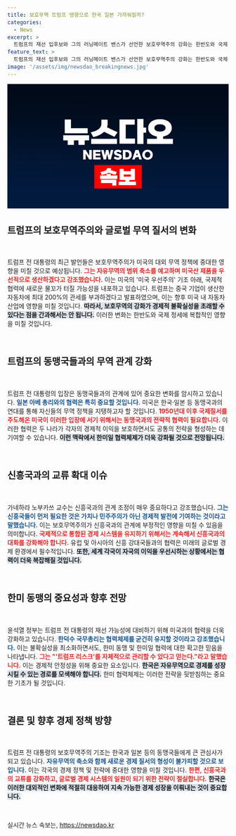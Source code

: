 ```yaml
---
title: 보호무역 트럼프 영향으로 한국 일본 가까워질까?
categories:
  - News
excerpt: >
  트럼프의 재선 입후보와 그의 러닝메이트 밴스가 선언한 보호무역주의 강화는 한반도와 국제 정세에 중대한 영향을 미칠 것으로 전망된다. 자유무역을 위협하는 이들의 발언 속, 한국과 일본은 긴밀한 협력을 통해 새로운 상생의 길을 모색해야 한다.
feature_text: >
  트럼프의 재선 입후보와 그의 러닝메이트 밴스가 선언한 보호무역주의 강화는 한반도와 국제 정세에 중대한 영향을 미칠 것으로 전망된다. 자유무역을 위협하는 이들의 발언 속, 한국과 일본은 긴밀한 협력을 통해 새로운 상생의 길을 모색해야 한다.
image: '/assets/img/newsdao_breakingnews.jpg'
---
```


<p><img src="/assets/img/newsdao_breakingnews.jpg" alt="ranknews 속보" /></p>

<h2 data-ke-size="size26">트럼프의 보호무역주의와 글로벌 무역 질서의 변화</h2>

<p data-ke-size="size16">&nbsp;</p>

<p>트럼프 전 대통령의 최근 발언들은 보호무역주의가 미국의 대외 무역 정책에 중대한 영향을 미칠 것으로 예상됩니다. <b><span style="color: #ee2323;">그는 자유무역의 범위 축소를 예고하며 미국산 제품을 우선적으로 생산하겠다고 강조했습니다.</span></b> 이는 미국의 '미국 우선주의' 기조 아래, 국제적 협력에 새로운 물꼬가 터질 가능성을 내포하고 있습니다. 트럼프는 중국 기업이 생산한 자동차에 최대 200%의 관세를 부과하겠다고 발표하였으며, 이는 향후 미국 내 자동차 산업에 영향을 미칠 것입니다. <b><span style="background-color: #21538527;">따라서, 보호무역의 강화가 경제적 불확실성을 초래할 수 있다는 점을 간과해서는 안 됩니다.</span></b> 이러한 변화는 한반도와 국제 정세에 복합적인 영향을 미칠 것입니다. </p>

<p data-ke-size="size16">&nbsp;</p>

<h2 data-ke-size="size26">트럼프의 동맹국들과의 무역 관계 강화</h2>

<p data-ke-size="size16">&nbsp;</p>

<p>트럼프 전 대통령의 입장은 동맹국들과의 관계에 있어 중요한 변화를 암시하고 있습니다. <b><span style="color: #1a5490;">일본 아베 총리와의 협력은 특히 중요할 것입니다.</span></b> 미국은 한국·일본 등 동맹국과의 연대를 통해 자신들의 무역 정책을 지탱하고자 할 것입니다. <b><span style="color: #ee2323;">1950년대 이후 국제질서를 주도해온 미국이 이러한 입장에 서기 위해서는 동맹국과의 전략적 협력이 필요합니다.</span></b> 이러한 협력은 두 나라가 각자의 경제적 이익을 보호하면서도 공통의 전략을 형성하는 데 기여할 수 있습니다. <b><span style="background-color: #21538527;">이런 맥락에서 한미일 협력체제가 더욱 강화될 것으로 전망됩니다.</span></b></p>

<p data-ke-size="size16">&nbsp;</p>

<h2 data-ke-size="size26">신흥국과의 교류 확대 이슈</h2>

<p data-ke-size="size16">&nbsp;</p>

<p>가네하라 노부카쓰 교수는 신흥국과의 관계 조정이 매우 중요하다고 강조했습니다. <b><span style="color: #1a5490;">그는 신흥국들이 먼저 필요한 것은 가치나 민주주의가 아닌 경제적 발전에 기여하는 것이라고 말했습니다.</span></b> 이는 보호무역주의가 신흥국과의 관계에 부정적인 영향을 미칠 수 있음을 의미합니다. <b><span style="color: #ee2323;">국제적으로 통합된 경제 시스템을 유지하기 위해서는 계속해서 신흥국과의 대화를 강화해야 합니다.</span></b> 유럽 및 아시아의 신흥 강대국들과의 협력은 미래의 글로벌 경제 환경에서 필수적입니다. <b><span style="background-color: #21538527;">또한, 세계 각국이 자국의 이익을 우선시하는 상황에서는 협력이 더욱 복잡해질 것입니다.</span></b></p>

<p data-ke-size="size16">&nbsp;</p>

<h2 data-ke-size="size26">한미 동맹의 중요성과 향후 전망</h2>

<p data-ke-size="size16">&nbsp;</p>

<p>윤석열 정부는 트럼프 전 대통령의 재선 가능성에 대비하기 위해 미국과의 협력을 더욱 강화하고 있습니다. <b><span style="color: #1a5490;">한덕수 국무총리는 협력체제를 굳건히 유지할 것이라고 강조했습니다.</span></b> 이는 불확실성을 최소화하면서도, 한미 동맹 및 한미일 협력에 대한 확고한 믿음을 나타냅니다. <b><span style="color: #ee2323;">그는 "'트럼프 리스크'를 자체적으로 관리할 수 있다고 믿는다."라고 말했습니다.</span></b> 이는 경제적 안정성을 위해 중요한 요소입니다. <b><span style="background-color: #21538527;">한국은 자유무역으로 경제를 성장시킬 수 있는 경로를 모색해야 합니다.</span></b> 한미 협력체제는 이러한 전략을 뒷받침하는 중요한 기초가 될 것입니다.</p>

<p data-ke-size="size16">&nbsp;</p>

<h2 data-ke-size="size26">결론 및 향후 경제 정책 방향</h2>

<p data-ke-size="size16">&nbsp;</p>

<p>트럼프 전 대통령의 보호무역주의 기조는 한국과 일본 등의 동맹국들에게 큰 관심사가 되고 있습니다. <b><span style="color: #1a5490;">자유무역의 축소와 함께 새로운 경제 질서의 형성이 불가피할 것으로 보입니다.</span></b> 이는 각국의 경제 정책 및 전략에 중대한 영향을 미칠 것입니다. <b><span style="color: #ee2323;">한편, 신흥국과의 교류를 강화하고, 글로벌 경제 시스템의 일원이 되기 위한 전략이 절실합니다.</span></b> <b><span style="background-color: #21538527;">한국은 이러한 대외적인 변화에 적절히 대응하여 지속 가능한 경제 성장을 이뤄내는 것이 중요합니다.</span></b> </p>

<p><font style="display:none;">이상으로 전체 콘텐츠를 마칩니다. 본문과 관련된 다른 질문이나 주제가 있으시면 언제라도 말씀해 주세요!</font></p>

<p data-ke-size="size16">&nbsp;</p>
실시간 뉴스 속보는, <a href="https://newsdao.kr" rel="dofollow">https://newsdao.kr</a>


